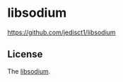 # libsodium

<https://github.com/jedisct1/libsodium>

## License

The [libsodium](https://github.com/jedisct1/libsodium).
